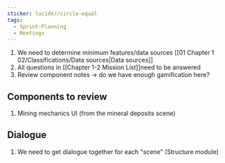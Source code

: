 ```yaml
---
sticker: lucide//circle-equal
tags:
  - Sprint-Planning
  - Meetings
---
```

1. We need to determine minimum features/data sources [[01 Chapter 1 02/Classifications/Data sources|Data sources]]
2. All questions in [[Chapter 1-2 Mission List]]need to be answered
3. Review component notes -> do we have enough gamification here?


## Components to review
1. Mining mechanics UI (from the mineral deposits scene)

## Dialogue
1. We need to get dialogue together for each "scene" (Structure module)